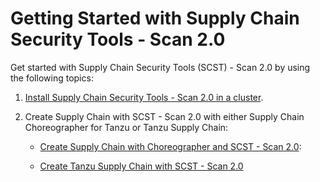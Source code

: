 # Getting Started with Supply Chain Security Tools - Scan 2.0

Get started with Supply Chain Security Tools (SCST) - Scan 2.0 by using the following topics:

1. [Install Supply Chain Security Tools - Scan 2.0 in a cluster](./install-app-scanning.hbs.md).

2. Create Supply Chain with SCST - Scan 2.0 with either Supply Chain Choreographer for Tanzu or Tanzu Supply Chain:
   * [Create Supply Chain with Choreographer and SCST - Scan 2.0](./create-supply-chain-with-choreographer.hbs.md):

   * [Create Tanzu Supply Chain with SCST - Scan 2.0](./tanzu-supply-chain/create-tanzu-supply-chain.hbs.md)
